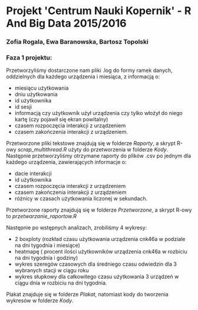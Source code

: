 # Projekt 'Centrum Nauki Kopernik' -  R And Big Data 2015/2016
### Zofia Rogala, Ewa Baranowska, Bartosz Topolski

### Faza 1 projektu:
Przetworzyliśmy dostarczone nam pliki .log do formy ramek danych, oddzielnych dla każdego urządzenia i miesiąca, z informacją o:

* miesiącu użytkowania
* dniu użytkowania
* id użytkownika
* id sesji
* informacją czy użytkownik użył urządzenia czy tylko włożył do niego kartę (czy pojawił się ekran     powitalny)
* czasem rozpoczęcia interakcji z urządzeniem
* czasem zakończenia interakcji z urządzeniem.

Przetworzone pliki tekstowe znajdują się w folderze *Raporty*, a skrypt R-owy *scrap_multithread.R* użyty do przetworzenia w folderze *Kody*. Następnie przetworzyliśmy otrzymane raporty do plików .csv po jednym dla każdego urządzenia, zawierających informacje o:

* dacie interakcji
* id użytkownika
* czasem rozpoczęcia interakcji z urządzeniem
* czasem zakończenia interakcji z urządzeniem
* różnicy w czasach użytkowania liczonej w sekundach.

Przetworzone raporty znajdują się w folderze *Przetworzone*, a skrypt R-owy to *przetwarzanie_raportow.R*

Następnie po wstępnych analizach, zrobiliśmy 4 wykresy: 

* 2 boxploty (rozkład czasu użytkowania urządzenia cnk46a w podziale na dni tygodnia i miesiące)
* heatmapę ( procent ilości użytkowników urządzenia cnk46a w rozbiciu na dni tygodnia i godziny)
* wykres szeregów czasowych dla średniego czasu odwiedzin dla 3 wybranych stacji w ciągu roku
* wykres słupkowy dla całkowitego czasu użytkowania 3 urządzeń w ciągu dnia w rozbiciu na dni tygodnia.

Plakat znajduje się w folderze *Plakat*, natomiast kody do tworzenia wykresów w folderze *Kody*.




